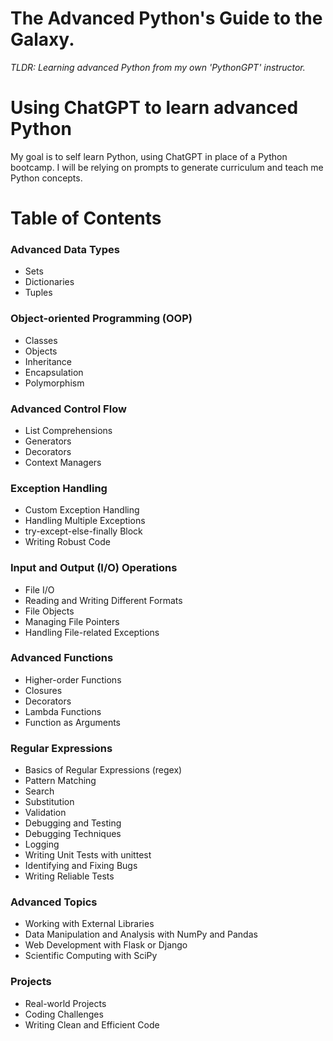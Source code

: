 # The Advanced Python's Guide to the Galaxy.

*TLDR: Learning advanced Python from my own 'PythonGPT' instructor.*

# Using ChatGPT to learn advanced Python

My goal is to self learn Python, using ChatGPT in place of a Python bootcamp. I will be relying on prompts to generate curriculum and teach me Python concepts.

# Table of Contents

### Advanced Data Types
* Sets
* Dictionaries
* Tuples
### Object-oriented Programming (OOP)
* Classes
* Objects
* Inheritance
* Encapsulation
* Polymorphism
### Advanced Control Flow
* List Comprehensions
* Generators
* Decorators
* Context Managers
### Exception Handling
* Custom Exception Handling
* Handling Multiple Exceptions
* try-except-else-finally Block
* Writing Robust Code
### Input and Output (I/O) Operations
* File I/O
* Reading and Writing Different Formats
* File Objects
* Managing File Pointers
* Handling File-related Exceptions
### Advanced Functions
* Higher-order Functions
* Closures
* Decorators
* Lambda Functions
* Function as Arguments
### Regular Expressions
* Basics of Regular Expressions (regex)
* Pattern Matching
* Search
* Substitution
* Validation
* Debugging and Testing
* Debugging Techniques
* Logging
* Writing Unit Tests with unittest
* Identifying and Fixing Bugs
* Writing Reliable Tests
### Advanced Topics
* Working with External Libraries
* Data Manipulation and Analysis with NumPy and Pandas
* Web Development with Flask or Django
* Scientific Computing with SciPy
### Projects
* Real-world Projects
* Coding Challenges
* Writing Clean and Efficient Code
